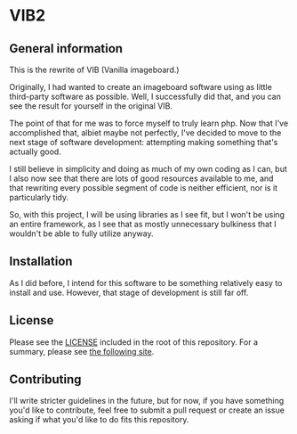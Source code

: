 # VIB2

## General information
This is the rewrite of VIB (Vanilla imageboard.)

Originally, I had wanted to create an imageboard software using as little third-party software as possible. Well, I successfully did that, and you can see the result for yourself in the original VIB. 

The point of that for me was to force myself to truly learn php. Now that I've accomplished that, albiet maybe not perfectly, I've decided to move to the next stage of software development: attempting making something that's actually good.

I still believe in simplicity and doing as much of my own coding as I can, but I also now see that there are lots of good resources available to me, and that rewriting every possible segment of code is neither efficient, nor is it particularly tidy.

So, with this project, I will be using libraries as I see fit, but I won't be using an entire framework, as I see that as mostly unnecessary bulkiness that I wouldn't be able to fully utilize anyway.

## Installation
As I did before, I intend for this software to be something relatively easy to install and use. However, that stage of development is still far off.

## License 
Please see the [LICENSE](https://github.com/4tran/VIB2/blob/master/LICENSE) included in the root of this repository. For a summary, please see [the following site](http://choosealicense.com/licenses/agpl-3.0/).

## Contributing
I'll write stricter guidelines in the future, but for now, if you have something you'd like to contribute, feel free to submit a pull request or create an issue asking if what you'd like to do fits this repository.
